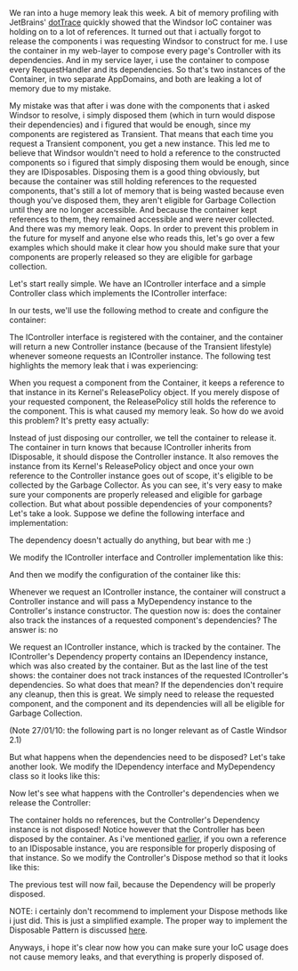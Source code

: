 We ran into a huge memory leak this week. A bit of memory profiling with JetBrains' <a href="http://www.jetbrains.com/profiler/index.html">dotTrace</a> quickly showed that the Windsor IoC container was holding on to a lot of references. It turned out that i actually forgot to release the components i was requesting Windsor to construct for me. I use the container in my web-layer to compose every page's Controller with its dependencies. And in my service layer, i use the container to compose every RequestHandler and its dependencies. So that's two instances of the Container, in two separate AppDomains, and both are leaking a lot of memory due to my mistake.

My mistake was that after i was done with the components that i asked Windsor to resolve, i simply disposed them (which in turn would dispose their dependencies) and i figured that would be enough, since my components are registered as Transient. That means that each time you request a Transient component, you get a new instance. This led me to believe that Windsor wouldn't need to hold a reference to the constructed components so i figured that simply disposing them would be enough, since they are IDisposables. Disposing them is a good thing obviously, but because the container was still holding references to the requested components, that's still a lot of memory that is being wasted because even though you've disposed them, they aren't eligible for Garbage Collection until they are no longer accessible. And because the container kept references to them, they remained accessible and were never collected. And there was my memory leak. Oops. In order to prevent this problem in the future for myself and anyone else who reads this, let's go over a few examples which should make it clear how you should make sure that your components are properly released so they are eligible for garbage collection.

Let's start really simple. We have an IController interface and a simple Controller class which implements the IController interface:

<script src="https://gist.github.com/3684127.js?file=s1.cs"></script>

In our tests, we'll use the following method to create and configure the container:

<script src="https://gist.github.com/3684127.js?file=s2.cs"></script>

The IController interface is registered with the container, and the container will return a new Controller instance (because of the Transient lifestyle) whenever someone requests an IController instance. The following test highlights the memory leak that i was experiencing:

<script src="https://gist.github.com/3684127.js?file=s3.cs"></script>

When you request a component from the Container, it keeps a reference to that instance in its Kernel's ReleasePolicy object. If you merely dispose of your requested component, the ReleasePolicy still holds the reference to the component. This is what caused my memory leak. So how do we avoid this problem? It's pretty easy actually:

<script src="https://gist.github.com/3684127.js?file=s4.cs"></script>

Instead of just disposing our controller, we tell the container to release it. The container in turn knows that because IController inherits from IDisposable, it should dispose the Controller instance. It also removes the instance from its Kernel's ReleasePolicy object and once your own reference to the Controller instance goes out of scope, it's eligible to be collected by the Garbage Collector. As you can see, it's very easy to make sure your components are properly released and eligible for garbage collection. But what about possible dependencies of your components? Let's take a look. Suppose we define the following interface and implementation:

<script src="https://gist.github.com/3684127.js?file=s5.cs"></script>

The dependency doesn't actually do anything, but bear with me :)

We modify the IController interface and Controller implementation like this:

<script src="https://gist.github.com/3684127.js?file=s6.cs"></script>

And then we modify the configuration of the container like this:

<script src="https://gist.github.com/3684127.js?file=s7.cs"></script>

Whenever we request an IController instance, the container will construct a Controller instance and will pass a MyDependency instance to the Controller's instance constructor. The question now is: does the container also track the instances of a requested component's dependencies? The answer is: no

<script src="https://gist.github.com/3684127.js?file=s8.cs"></script>

We request an IController instance, which is tracked by the container. The IController's Dependency property contains an IDependency instance, which was also created by the container. But as the last line of the test shows: the container does not track instances of the requested IController's dependencies. So what does that mean? If the dependencies don't require any cleanup, then this is great. We simply need to release the requested component, and the component and its dependencies will all be eligible for Garbage Collection.

(Note 27/01/10: the following part is no longer relevant as of Castle Windsor 2.1)

But what happens when the dependencies need to be disposed? Let's take another look. We modify the IDependency interface and MyDependency class so it looks like this:

<script src="https://gist.github.com/3684127.js?file=s9.cs"></script>

Now let's see what happens with the Controller's dependencies when we release the Controller:

<script src="https://gist.github.com/3684127.js?file=s10.cs"></script>

The container holds no references, but the Controller's Dependency instance is not disposed! Notice however that the Controller has been disposed by the container. As i've mentioned <a href="http://davybrion.com/blog/2008/08/net-memory-management/">earlier</a>, if you own a reference to an IDisposable instance, you are responsible for properly disposing of that instance. So we modify the Controller's Dispose method so that it looks like this:

<script src="https://gist.github.com/3684171.js?file=s1.cs"></script>

The previous test will now fail, because the Dependency will be properly disposed.

NOTE: i certainly don't recommend to implement your Dispose methods like i just did. This is just a simplified example. The proper way to implement the Disposable Pattern is discussed <a href="http://davybrion.com/blog/2008/06/disposing-of-the-idisposable-implementation/">here</a>.

Anyways, i hope it's clear now how you can make sure your IoC usage does not cause memory leaks, and that everything is properly disposed of.